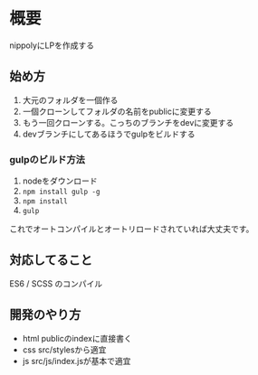 # 概要
nippolyにLPを作成する

## 始め方
1. 大元のフォルダを一個作る
1. 一個クローンしてフォルダの名前をpublicに変更する
1. もう一回クローンする。こっちのブランチをdevに変更する
1. devブランチにしてあるほうでgulpをビルドする

### gulpのビルド方法
1. nodeをダウンロード
1. `npm install gulp -g`
1. `npm install`
1. `gulp`

これでオートコンパイルとオートリロードされていれば大丈夫です。

## 対応してること
ES6 / SCSS のコンパイル

## 開発のやり方

- html publicのindexに直接書く
- css src/stylesから適宜
- js  src/js/index.jsが基本で適宜
